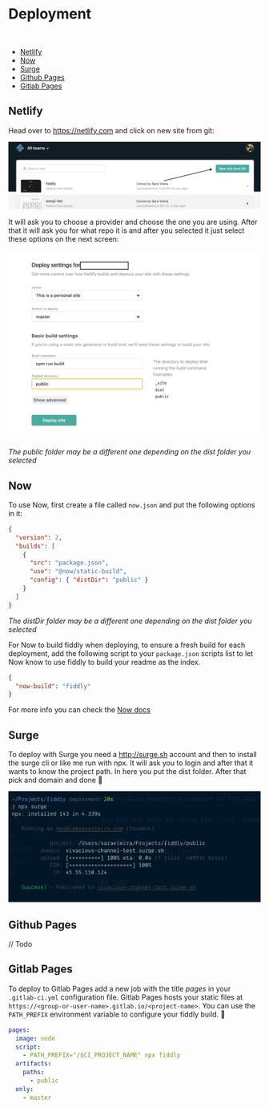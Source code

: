 # Deployment

<br/>

- [Netlify](#netlify)
- [Now](#now)
- [Surge](#surge)
- [Github Pages](#githubpages)
- [Gitlab Pages](#gitlabpages)

## Netlify

Head over to https://netlify.com and click on new site from git:

![New site from git](./media/netifly1.png)

It will ask you to choose a provider and choose the one you are using. After that it will ask you for what repo it is and after you selected it just select these options on the next screen:

![Deploy Static](./media/netifly2.png)

_The public folder may be a different one depending on the dist folder you selected_

## Now

To use Now, first create a file called `now.json` and put the following options in it:

```json
{
  "version": 2,
  "builds": [
    {
      "src": "package.json",
      "use": "@now/static-build",
      "config": { "distDir": "public" }
    }
  ]
}
```

_The distDir folder may be a different one depending on the dist folder you selected_

For Now to build fiddly when deploying, to ensure a fresh build for each deployment, add the following script to your `package.json` scripts list to let Now know to use fiddly to build your readme as the index.

```json
{
  "now-build": "fiddly"
}
```

For more info you can check the [Now docs](https://zeit.co/docs/)

## Surge

To deploy with Surge you need a http://surge.sh account and then to install the surge cli or like me run with npx.
It will ask you to login and after that it wants to know the project path. In here you put the dist folder.
After that pick and domain and done 🎉

![Surge](./media/surge.png)

## Github Pages

// Todo

## Gitlab Pages

To deploy to Gitlab Pages add a new job with the title _pages_ in your `.gitlab-ci.yml` configuration file.
Gitlab Pages hosts your static files at `https://<group-or-user-name>.gitlab.io/<project-name>`.
You can use the `PATH_PREFIX` environment variable to configure your fiddly build.
🎉

```yaml
pages:
  image: node
  script:
    - PATH_PREFIX="/$CI_PROJECT_NAME" npx fiddly
  artifacts:
    paths:
      - public
  only:
    - master
```
